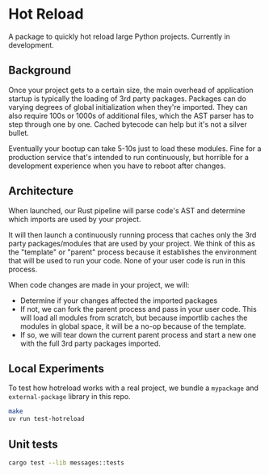 # Hot Reload

A package to quickly hot reload large Python projects. Currently in development.

## Background

Once your project gets to a certain size, the main overhead of application startup is typically the loading of 3rd party packages. Packages can do
varying degrees of global initialization when they're imported. They can also require 100s or 1000s of additional files, which the AST parser has to
step through one by one. Cached bytecode can help but it's not a silver bullet.

Eventually your bootup can take 5-10s just to load these modules. Fine for a production service that's intended to run continuously, but
horrible for a development experience when you have to reboot after changes.

## Architecture

When launched, our Rust pipeline will parse code's AST and determine which imports are used by your project.

It will then launch a continuously running process that caches only the 3rd party packages/modules that are used by your project. We
think of this as the "template" or "parent" process because it establishes the environment that will be used to run your code. None of your
user code is run in this process.

When code changes are made in your project, we will:

- Determine if your changes affected the imported packages
- If not, we can fork the parent process and pass in your user code. This will load all modules from scratch, but because importlib caches the modules in global space, it will be a no-op because of the template.
- If so, we will tear down the current parent process and start a new one with the full 3rd party packages imported.

## Local Experiments

To test how hotreload works with a real project, we bundle a `mypackage` and `external-package` library in this repo.

```bash
make
uv run test-hotreload
```

## Unit tests

```bash
cargo test --lib messages::tests
```

